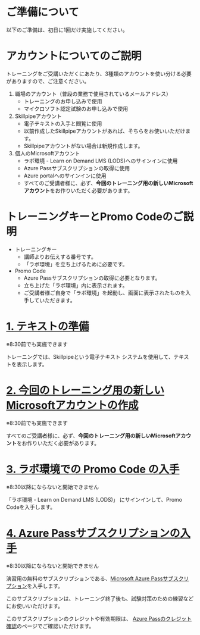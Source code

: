 # ご準備について

以下のご準備は、初日に1回だけ実施してください。

# アカウントについてのご説明

トレーニングをご受講いただくにあたり、3種類のアカウントを使い分ける必要がありますので、ご注意ください。

1. 職場のアカウント（普段の業務で使用されているメールアドレス）
   - トレーニングのお申し込みで使用
   - マイクロソフト認定試験のお申し込みで使用
2. Skillpipeアカウント
   - 電子テキストの入手と閲覧に使用
   - 以前作成したSkillpipeアカウントがあれば、そちらをお使いいただけます。
   - Skillpipeアカウントがない場合は新規作成します。
3. 個人のMicrosoftアカウント 
   - ラボ環境 - Learn on Demand LMS (LODS)へのサインインに使用
   - Azure Passサブスクリプションの取得に使用
   - Azure portalへのサインインに使用
   - すべてのご受講者様に、必ず、**今回のトレーニング用の新しいMicrosoftアカウント**をお作りいただく必要があります。

# トレーニングキーとPromo Codeのご説明

- トレーニングキー
  - 講師よりお伝えする番号です。
  - 「ラボ環境」を立ち上げるために必要です。
- Promo Code
  - Azure Passサブスクリプションの取得に必要となります。
  - 立ち上げた「ラボ環境」内に表示されます。
  - ご受講者様ご自身で「ラボ環境」を起動し、画面に表示されたものを入手していただきます。

# [1. テキストの準備](skillpipe.md) 

※8:30前でも実施できます

トレーニングでは、Skillpipeという電子テキスト システムを使用して、テキストを表示します。

# [2. 今回のトレーニング用の新しいMicrosoftアカウントの作成](msa.md) 

※8:30前でも実施できます

すべてのご受講者様に、必ず、**今回のトレーニング用の新しいMicrosoftアカウント**をお作りいただく必要があります。

# [3. ラボ環境での Promo Code の入手](lods.md) 

※8:30以降にならないと開始できません

「ラボ環境 - Learn on Demand LMS (LODS)」 にサインインして、Promo Codeを入手します。

# [4. Azure Passサブスクリプションの入手](azurepass.md) 

※8:30以降にならないと開始できません

演習用の無料のサブスクリプションである、[Microsoft Azure Passサブスクリプション](azurepass.md)を入手します。

このサブスクリプションは、トレーニング終了後も、試験対策のための練習などにお使いいただけます。

このサブスクリプションのクレジットや有効期限は、
[Azure Passのクレジット確認](https://www.microsoftazuresponsorships.com/balance)のページでご確認いただけます。

<!--
# [5. (オプション)ソフトウェアのセットアップ](env.md)
ご自身のPCでラボの演習を行いたい場合は、[ソフトウェアのセットアップ](env.md)を行ってください。

ブラウザでアクセスできるラボ環境である「Learn on Demand LMS (LODS)」をご利用になる場合は、ソフトウェアのセットアップは不要です。
-->